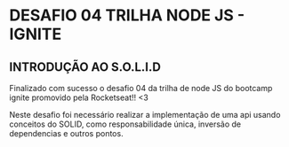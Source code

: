 # DESAFIO 04 TRILHA NODE JS - IGNITE

## INTRODUÇÃO AO S.O.L.I.D

Finalizado com sucesso o desafio 04 da trilha de node JS do bootcamp ignite promovido pela Rocketseat!! <3

Neste desafio foi necessário realizar a implementação de uma api usando conceitos do SOLID, como responsabilidade única, inversão de dependencias e outros pontos.